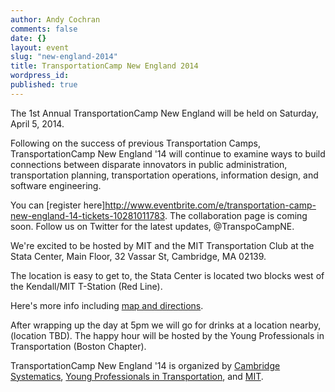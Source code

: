 ```yaml
---
author: Andy Cochran
comments: false
date: {}
layout: event
slug: "new-england-2014"
title: TransportationCamp New England 2014
wordpress_id: 
published: true
---
```


The 1st Annual TransportationCamp New England will be held on Saturday, April 5, 2014.

Following on the success of previous Transportation Camps, TransportationCamp New England '14 will continue to examine ways to build connections between disparate innovators in public administration, transportation planning, transportation operations, information design, and software engineering.

You can [register here]http://www.eventbrite.com/e/transportation-camp-new-england-14-tickets-10281011783. The collaboration page is coming soon. Follow us on Twitter for the latest updates, @TranspoCampNE.

We're excited to be hosted by MIT and the MIT Transportation Club at the Stata Center, Main Floor, 32 Vassar St, Cambridge, MA 02139.

The location is easy to get to, the Stata Center is located two blocks west of the Kendall/MIT T-Station (Red Line).

Here's more info including [map and directions](http://www.gbcacm.org/venues/cambridge/mit-building-32-stata-center.html).

After wrapping up the day at 5pm we will go for drinks at a location nearby, (location TBD). The happy hour will be hosted by the Young Professionals in Transportation (Boston Chapter).

TransportationCamp New England '14 is organized by [Cambridge Systematics](www.camsys.com), [Young Professionals in Transportation](http://yptransportation.org/), and [MIT](http://web.mit.edu/).
